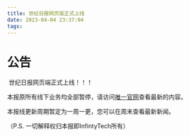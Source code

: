 ```yaml
---
title: 世纪日报网页版正式上线
date: 2023-04-04 23:37:04
tags:
---
```


# 公告

​		世纪日报网页端正式上线！！！

本报原所有线下业务均全部暂停，请访问[唯一官网](https://waterdrop142857.github.io/MyNews)查看最新的内容。



本报线更新周期暂定为一周一更，您可以在周末查看最新新闻。

（P.S. 一切解释权归本报即InfintyTech所有）
